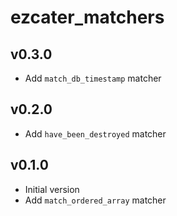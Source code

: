 # ezcater_matchers

## v0.3.0
- Add `match_db_timestamp` matcher

## v0.2.0
- Add `have_been_destroyed` matcher

## v0.1.0
- Initial version
- Add `match_ordered_array` matcher
